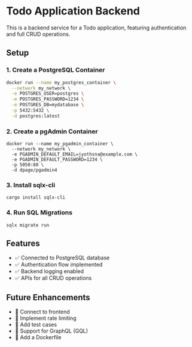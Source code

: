 # Todo Application Backend  

This is a backend service for a Todo application, featuring authentication and full CRUD operations.  

## Setup  

### 1. Create a PostgreSQL Container  
```sh
docker run --name my_postgres_container \
  --network my_network \
  -e POSTGRES_USER=postgres \
  -e POSTGRES_PASSWORD=1234 \
  -e POSTGRES_DB=mydatabase \
  -p 5432:5432 \
  -d postgres:latest
```
### 2. Create a pgAdmin Container
```
docker run --name my_pgadmin_container \
  --network my_network \
  -e PGADMIN_DEFAULT_EMAIL=jyothsna@example.com \
  -e PGADMIN_DEFAULT_PASSWORD=1234 \
  -p 5050:80 \
  -d dpage/pgadmin4
```
### 3.  Install sqlx-cli
```
cargo install sqlx-cli
```
### 4. Run SQL Migrations
```
sqlx migrate run
```
## Features  
- ✅ Connected to PostgreSQL database  
- ✅ Authentication flow implemented  
- ✅ Backend logging enabled  
- ✅ APIs for all CRUD operations  

## Future Enhancements  
- 🔹 Connect to frontend  
- 🔹 Implement rate limiting  
- 🔹 Add test cases  
- 🔹 Support for GraphQL (GQL)  
- 🔹 Add a Dockerfile  
